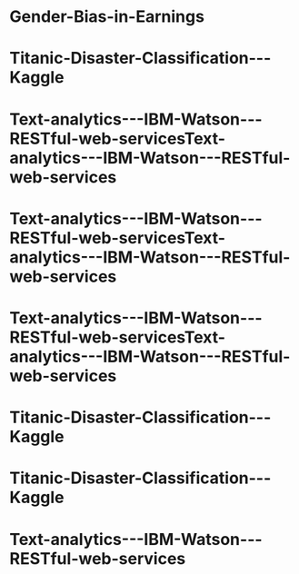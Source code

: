 # Gender-Bias-in-Earnings
# Titanic-Disaster-Classification---Kaggle
# Text-analytics---IBM-Watson---RESTful-web-servicesText-analytics---IBM-Watson---RESTful-web-services
# Text-analytics---IBM-Watson---RESTful-web-servicesText-analytics---IBM-Watson---RESTful-web-services
# Text-analytics---IBM-Watson---RESTful-web-servicesText-analytics---IBM-Watson---RESTful-web-services
# Titanic-Disaster-Classification---Kaggle
# Titanic-Disaster-Classification---Kaggle
# Text-analytics---IBM-Watson---RESTful-web-services
